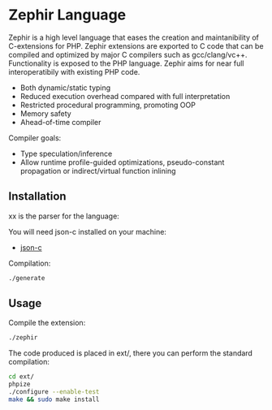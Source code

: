 Zephir Language
===============

Zephir is a high level language that eases the creation and maintanibility of C-extensions for PHP.
Zephir extensions are exported to C code that can be compiled and optimized by major C compilers such as gcc/clang/vc++.
Functionality is exposed to the PHP language. Zephir aims for near full interoperatibily with existing PHP code.

* Both dynamic/static typing
* Reduced execution overhead compared with full interpretation
* Restricted procedural programming, promoting OOP
* Memory safety
* Ahead-of-time compiler

Compiler goals:

* Type speculation/inference
* Allow runtime profile-guided optimizations, pseudo-constant propagation or indirect/virtual function inlining

Installation
------------

xx is the parser for the language:

You will need json-c installed on your machine:

* [json-c](https://github.com/json-c/json-c)

Compilation:

```bash
./generate
```

Usage
-----

Compile the extension:

```bash
./zephir
```

The code produced is placed in ext/, there you can perform the standard compilation:

```bash
cd ext/
phpize
./configure --enable-test
make && sudo make install
```
